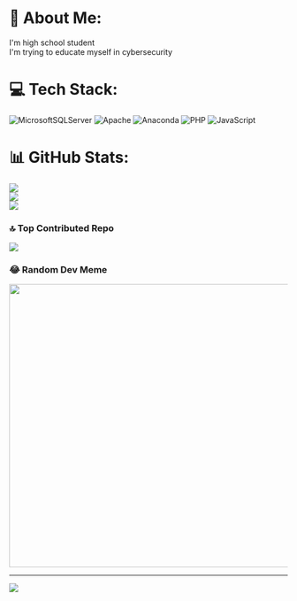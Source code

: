 # 💫 About Me:
I'm high school student<br>I'm trying to educate myself in cybersecurity


# 💻 Tech Stack:
![MicrosoftSQLServer](https://img.shields.io/badge/Microsoft%20SQL%20Sever-CC2927?style=for-the-badge&logo=microsoft%20sql%20server&logoColor=white) ![Apache](https://img.shields.io/badge/apache-%23D42029.svg?style=for-the-badge&logo=apache&logoColor=white) ![Anaconda](https://img.shields.io/badge/Anaconda-%2344A833.svg?style=for-the-badge&logo=anaconda&logoColor=white) ![PHP](https://img.shields.io/badge/php-%23777BB4.svg?style=for-the-badge&logo=php&logoColor=white) ![JavaScript](https://img.shields.io/badge/javascript-%23323330.svg?style=for-the-badge&logo=javascript&logoColor=%23F7DF1E)
# 📊 GitHub Stats:
![](https://github-readme-stats.vercel.app/api?username=esatsglm&theme=dark&hide_border=false&include_all_commits=false&count_private=false)<br/>
![](https://github-readme-streak-stats.herokuapp.com/?user=esatsglm&theme=dark&hide_border=false)<br/>
![](https://github-readme-stats.vercel.app/api/top-langs/?username=esatsglm&theme=dark&hide_border=false&include_all_commits=false&count_private=false&layout=compact)

### 🔝 Top Contributed Repo
![](https://github-contributor-stats.vercel.app/api?username=esatsglm&limit=5&theme=dark&combine_all_yearly_contributions=true)

### 😂 Random Dev Meme
<img src="https://rm.up.railway.app/" width="512px"/>

---
[![](https://visitcount.itsvg.in/api?id=esatsglm&icon=0&color=0)](https://visitcount.itsvg.in)

<!-- Proudly created with GPRM ( https://gprm.itsvg.in ) -->
